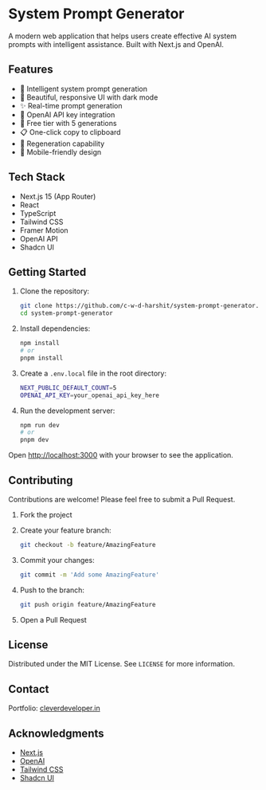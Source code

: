 # System Prompt Generator

A modern web application that helps users create effective AI system prompts with intelligent assistance. Built with Next.js and OpenAI.

## Features

- 🚀 Intelligent system prompt generation
- 🎨 Beautiful, responsive UI with dark mode
- ✨ Real-time prompt generation
- 🔑 OpenAI API key integration
- 💯 Free tier with 5 generations
- 📋 One-click copy to clipboard
- 🔄 Regeneration capability
- 📱 Mobile-friendly design

## Tech Stack

- Next.js 15 (App Router)
- React
- TypeScript
- Tailwind CSS
- Framer Motion
- OpenAI API
- Shadcn UI

## Getting Started

1. Clone the repository:

   ```sh
   git clone https://github.com/c-w-d-harshit/system-prompt-generator.git
   cd system-prompt-generator
   ```

2. Install dependencies:

   ```bash
   npm install
   # or
   pnpm install
   ```

3. Create a `.env.local` file in the root directory:

   ```bash
   NEXT_PUBLIC_DEFAULT_COUNT=5
   OPENAI_API_KEY=your_openai_api_key_here
   ```

4. Run the development server:

   ```bash
   npm run dev
   # or
   pnpm dev
   ```

Open [http://localhost:3000](http://localhost:3000) with your browser to see the application.

## Contributing

Contributions are welcome! Please feel free to submit a Pull Request.

1. Fork the project
2. Create your feature branch:

   ```bash
   git checkout -b feature/AmazingFeature
   ```

3. Commit your changes:

   ```bash
   git commit -m 'Add some AmazingFeature'
   ```

4. Push to the branch:

   ```bash
   git push origin feature/AmazingFeature
   ```

5. Open a Pull Request

## License

Distributed under the MIT License. See `LICENSE` for more information.

## Contact

Portfolio: [cleverdeveloper.in](https://www.cleverdeveloper.in)

## Acknowledgments

- [Next.js](https://nextjs.org/)
- [OpenAI](https://openai.com/)
- [Tailwind CSS](https://tailwindcss.com/)
- [Shadcn UI](https://ui.shadcn.com/)
